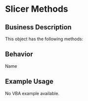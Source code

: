 # Slicer Methods

## Business Description
This object has the following methods:

## Behavior
Name

## Example Usage
No VBA example available.